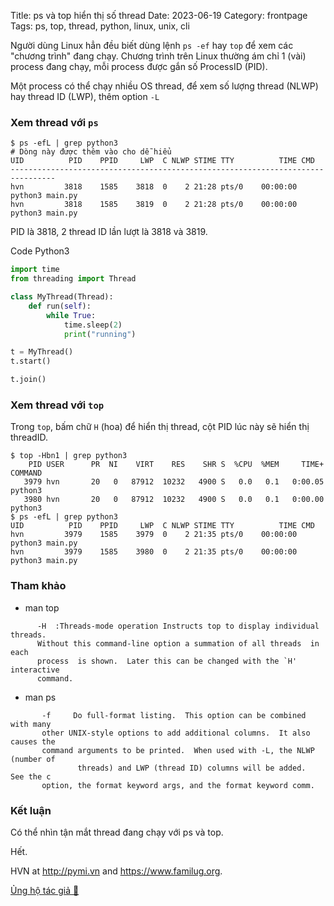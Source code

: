Title: ps và top hiển thị số thread
Date: 2023-06-19
Category: frontpage
Tags: ps, top, thread, python, linux, unix, cli

Người dùng Linux hẳn đều biết dùng lệnh `ps -ef` hay `top` để xem các "chương trình" đang chạy.
Chương trình trên Linux thường ám chỉ 1 (vài) process đang chạy, mỗi process được gắn số ProcessID (PID).

Một process có thể chạy nhiều OS thread, để xem số lượng thread (NLWP) hay thread ID (LWP), thêm option `-L`

### Xem thread với `ps`

```
$ ps -efL | grep python3
# Dòng này được thêm vào cho dễ hiểu
UID          PID    PPID     LWP  C NLWP STIME TTY          TIME CMD
--------------------------------------------------------------------------------
hvn         3818    1585    3818  0    2 21:28 pts/0    00:00:00 python3 main.py
hvn         3818    1585    3819  0    2 21:28 pts/0    00:00:00 python3 main.py
```

PID là 3818, 2 thread ID lần lượt là 3818 và 3819.

Code Python3

```py
import time
from threading import Thread

class MyThread(Thread):
    def run(self):
        while True:
            time.sleep(2)
            print("running")

t = MyThread()
t.start()

t.join()
```

### Xem thread với `top`
Trong `top`, bấm chữ `H` (hoa) để hiển thị thread, cột PID lúc này sẽ hiển thị threadID.

```
$ top -Hbn1 | grep python3
    PID USER      PR  NI    VIRT    RES    SHR S  %CPU  %MEM     TIME+ COMMAND
   3979 hvn       20   0   87912  10232   4900 S   0.0   0.1   0:00.05 python3
   3980 hvn       20   0   87912  10232   4900 S   0.0   0.1   0:00.00 python3
$ ps -efL | grep python3
UID          PID    PPID     LWP  C NLWP STIME TTY          TIME CMD
hvn         3979    1585    3979  0    2 21:35 pts/0    00:00:00 python3 main.py
hvn         3979    1585    3980  0    2 21:35 pts/0    00:00:00 python3 main.py
```

### Tham khảo
- man top
```
      -H  :Threads-mode operation Instructs top to display individual threads.
      Without this command-line option a summation of all threads  in  each
      process  is shown.  Later this can be changed with the `H' interactive
      command.
```
- man ps
```
       -f     Do full-format listing.  This option can be combined with many
       other UNIX-style options to add additional columns.  It also causes the
       command arguments to be printed.  When used with -L, the NLWP (number of
               threads) and LWP (thread ID) columns will be added.  See the c
       option, the format keyword args, and the format keyword comm.
```

### Kết luận
Có thể nhìn tận mắt thread đang chạy với ps và top.

Hết.

HVN at <http://pymi.vn> and <https://www.familug.org>.

[Ủng hộ tác giả 🍺](https://www.familug.org/p/ung-ho.html)
